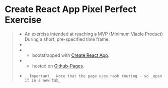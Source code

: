 # Create React App Pixel Perfect Exercise 
> - An exercise intended at reaching a MVP (Minimum Viable Product) During a short, pre-specified time frame.
> -
> - * bootstrapped with [Create React App](https://github.com/facebook/create-react-app).
> - * hosted on [Github-Pages](https://squld13.github.io/pp-react-ex/).
> -     __Important__ Note that the page uses hash routing - so _open it in a new tab_


